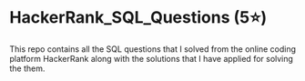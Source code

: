 # HackerRank_SQL_Questions (5⭐) 
This repo contains all the SQL questions that I solved from the online coding platform HackerRank along with the solutions that I have applied for solving the them.
